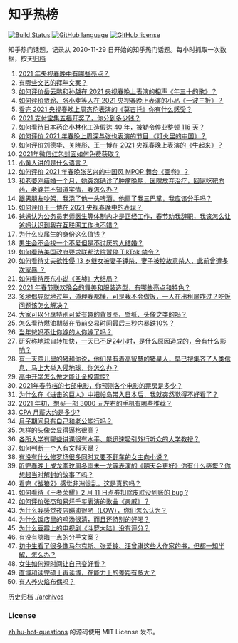 # 知乎热榜
[![Build Status](https://github.com/ToWeLong/zhihu-hot-questions/workflows/CI/badge.svg)](https://github.com/ToWeLong/zhihu-hot-questions/actions)
[![GitHub language](https://img.shields.io/badge/language-golang-orange.svg)](https://golang.org/)
[![GitHub license](https://img.shields.io/github/license/ToWeLong/zhihu-hot-questions)](https://github.com/ToWeLong/zhihu-hot-questions/blob/main/LICENSE)

知乎热门话题，记录从 2020-11-29 日开始的知乎热门话题。每小时抓取一次数据，按天[归档](./archives)

<!-- BEGIN -->

1. [2021 年央视春晚中有哪些亮点？](https://www.zhihu.com/question/443967466)
1. [有哪些文艺的拜年文案？](https://www.zhihu.com/question/442938241)
1. [如何评价岳云鹏和孙越在 2021 央视春晚上表演的相声《年三十的歌》？](https://www.zhihu.com/question/443968904)
1. [如何评价贾玲、张小斐等人在 2021 央视春晚上表演的小品《一波三折》？](https://www.zhihu.com/question/443971527)
1. [看完 2021 央视春晚上周杰伦表演的《莫吉托》你有什么感受？](https://www.zhihu.com/question/444004125)
1. [2021 支付宝集五福开奖了，你分到多少钱？](https://www.zhihu.com/question/443980664)
1. [如何看待日本药企小林化工造假达 40 年，被勒令停业整顿 116 天？](https://www.zhihu.com/question/443935387)
1. [如何评价 2021 年春晚上周深与张也表演的节目 《灯火里的中国》？](https://www.zhihu.com/question/443976619)
1. [如何评价刘德华、关晓彤、王一博在 2021 央视春晚上表演的《牛起来》？](https://www.zhihu.com/question/443970776)
1. [2021年微信红包封面如何免费获取？](https://www.zhihu.com/question/441208207)
1. [小黄人讲的是什么语言？](https://www.zhihu.com/question/30830614)
1. [如何评价 2021 年春晚张艺兴的中国风 MPOP 舞台《画卷》？](https://www.zhihu.com/question/443852598)
1. [和老婆刚结婚一个月，她突然确诊了肿瘤晚期，医院放弃治疗，回家吃靶向药，老婆并不知道实情，我怎么办？](https://www.zhihu.com/question/443414127)
1. [跟男朋友吵架，我浇了他一头啤酒，他扇了我三巴掌，我应该分手吗？](https://www.zhihu.com/question/443638273)
1. [如何评价王一博在 2021 央视春晚中的表现？](https://www.zhihu.com/question/443970375)
1. [爸妈认为公务员老师医生等体制内才是正经工作，春节劝我辞职，我该怎么让爸妈认识到我在互联网工作也不错？](https://www.zhihu.com/question/443810427)
1. [为什么应届生的身份这么值钱？](https://www.zhihu.com/question/296366864)
1. [男生会不会找一个不爱但是不讨厌的人结婚？](https://www.zhihu.com/question/440976244)
1. [如何看待美国政府要求联邦法院暂停 TikTok 禁令？](https://www.zhihu.com/question/443938977)
1. [如何看待丈夫欲性侵 13 岁继女被妻子锤杀，妻子被控故意杀人，此前曾遭多次家暴 ？](https://www.zhihu.com/question/436107280)
1. [如何看待辰东小说《圣墟》大结局？](https://www.zhihu.com/question/443876836)
1. [2021 年春节联欢晚会的舞美和服装造型，有哪些亮点和特色？](https://www.zhihu.com/question/443967441)
1. [多地倡导就地过年，道理我都懂，可是我不会做饭，一人在出租屋咋过？吃饭问题该怎么解决？](https://www.zhihu.com/question/438270911)
1. [大家可以分享特别可爱有趣的背景图、壁纸、头像之类的吗？](https://www.zhihu.com/question/442256307)
1. [怎么看待燃油期货在节前交易时间最后三秒内暴跌10%？](https://www.zhihu.com/question/443794871)
1. [当年爸妈不让你嫁的人你嫁了吗？](https://www.zhihu.com/question/443594106)
1. [研究称地球自转加快，一天已不足24小时，是什么原因造成的，会有什么影响？](https://www.zhihu.com/question/443828984)
1. [有一天院儿里的猪和你说，他们是有着高智慧的猪星人，早已搜集齐了人类信息，马上大举入侵地球，你怎么办？](https://www.zhihu.com/question/443584192)
1. [高中开学怎么做才能让全校震惊?](https://www.zhihu.com/question/443563059)
1. [2021年春节档的七部电影，你预测各个电影的票房是多少？](https://www.zhihu.com/question/439237440)
1. [为什么在《进击的巨人》中把帕岛带入日本后，我就突然觉得不好看了？](https://www.zhihu.com/question/442280742)
1. [2021 年初，想买一部 3000 元左右的手机有哪些推荐？](https://www.zhihu.com/question/437319390)
1. [CPA 月薪大约是多少?](https://www.zhihu.com/question/411797031)
1. [月子期间只有自己和老公能行吗？](https://www.zhihu.com/question/441590859)
1. [怎样的头像会显得逼格很高？](https://www.zhihu.com/question/267112594)
1. [各所大学有哪些讲课很有水平、能迅速吸引外行听众的大学教授？](https://www.zhihu.com/question/438746253)
1. [如何判断一个人有文科天赋？](https://www.zhihu.com/question/438266130)
1. [有没有什么修罗场很多同时又要不翻车的女主向小说？](https://www.zhihu.com/question/348722107)
1. [听完春晚上成龙李玟周冬雨朱一龙等表演的《明天会更好》你有什么感慨？你想起当时解封的故事了吗？](https://www.zhihu.com/question/443976527)
1. [看完《战狼2》感觉非洲很乱，这是真的吗？](https://www.zhihu.com/question/63368523)
1. [如何看待《王者荣耀》2 月 11 日点券扣除皮肤没到账的 bug ?](https://www.zhihu.com/question/443891371)
1. [如何评价张杰和易烊千玺表演的歌曲《亲戚》？](https://www.zhihu.com/question/443980649)
1. [为什么我感觉夜店蹦迪很陋（LOW），你们怎么认为？](https://www.zhihu.com/question/265577613)
1. [为什么饭店里的鸡汤很清，而且还特别的好喝？](https://www.zhihu.com/question/437783371)
1. [为什么豆瓣上的电视剧《斗罗大陆》没有评分？](https://www.zhihu.com/question/443596555)
1. [有没有隐晦一点的分手文案？](https://www.zhihu.com/question/432396268)
1. [初中生看了很多像马尔克斯、张爱铃、汪曾祺这些大作家的书，但都一知半解，怎么办？](https://www.zhihu.com/question/441428579)
1. [女生如何短时间让自己变好看？](https://www.zhihu.com/question/67035074)
1. [直博和读完硕士再读博，在能力上的差距有多大？](https://www.zhihu.com/question/425860957)
1. [有人养火焰布偶吗？](https://www.zhihu.com/question/319359608)

<!-- END -->

历史归档 [./archives](./archives)


### License
[zhihu-hot-questions](https://github.com/towelong/zhihu-hot-questions) 的源码使用 MIT License 发布。